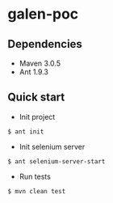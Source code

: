 # galen-poc

## Dependencies
* Maven 3.0.5
* Ant 1.9.3

## Quick start

* Init project
 
```
$ ant init
```

* Init selenium server

```
$ ant selenium-server-start
```

* Run tests

```
$ mvn clean test
```